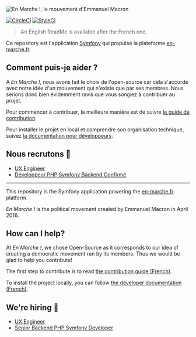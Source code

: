 ![En Marche !, le mouvement d'Emmanuel Macron](https://github.com/EnMarche/en-marche.fr/blob/master/web/logo/em-logo.png)

[![CircleCI](https://circleci.com/gh/EnMarche/en-marche.fr/tree/master.svg?style=svg)](https://circleci.com/gh/EnMarche/en-marche.fr/tree/master)
[![StyleCI](https://styleci.io/repos/76485630/shield?branch=master)](https://styleci.io/repos/76485630)

> An English ReadMe is available after the French one.

Ce repository est l'application [Symfony](http://symfony.com) qui propulse la plateforme [en-marche.fr](https://en-marche.fr).

## Comment puis-je aider ?

A *En Marche !*, nous avons fait le choix de l'open-source car cela s'accorde avec notre idée d'un mouvement qui
n'existe que par ses membres. Nous serions donc bien évidemment ravis que vous songiez à contribuer au projet.

Pour commencer à contribuer, la meilleure manière est de suivre [le guide de contribution](CONTRIBUTING.md).

Pour installer le projet en local et comprendre son organisation technique, suivez
[la documentation pour développeurs](docs).

## Nous recrutons 💼
* [UX Engineer](https://bit.ly/em-ux-engineer)
* [Développeur PHP Symfony Backend Confirmé](https://drive.google.com/file/d/0B6U1BXjEEhI2TkFqNXFtRHBldGs/view)


------------------------------------

This repository is the Symfony application powering the [en-marche.fr](https://en-marche.fr) platform.

*En Marche !* is the political movement created by Emmanuel Macron in April 2016.

## How can I help?

At *En Marche !*, we chose Open-Source as it corresponds to our idea of creating a democratic movement ran by its
members. Thus we would be glad to help you contribute!

The first step to contribute is to read
[the contribution guide (French)](https://github.com/EnMarche/en-marche.fr/blob/master/CONTRIBUTING.md).

To install the project locally, you can follow [the developer documentation (French)](docs).

## We're hiring 💼
* [UX Engineer](https://bit.ly/em-ux-engineer)
* [Senior Backend PHP Symfony Developer](https://drive.google.com/file/d/0B6U1BXjEEhI2TkFqNXFtRHBldGs/view)
